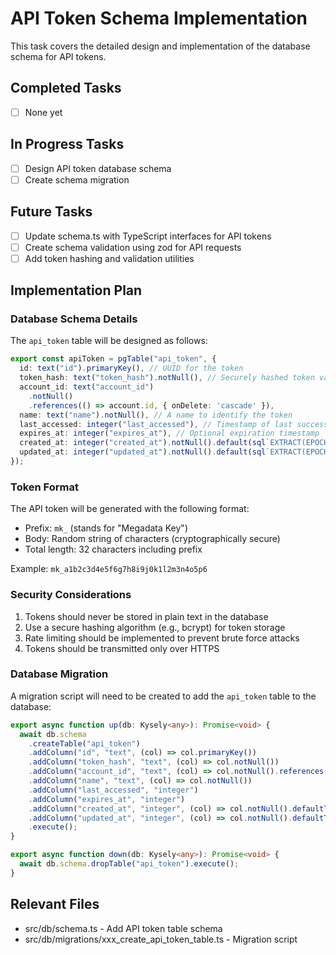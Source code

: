 # API Token Schema Implementation

This task covers the detailed design and implementation of the database schema for API tokens.

## Completed Tasks
- [ ] None yet

## In Progress Tasks
- [ ] Design API token database schema
- [ ] Create schema migration

## Future Tasks
- [ ] Update schema.ts with TypeScript interfaces for API tokens
- [ ] Create schema validation using zod for API requests
- [ ] Add token hashing and validation utilities

## Implementation Plan

### Database Schema Details

The `api_token` table will be designed as follows:

```typescript
export const apiToken = pgTable("api_token", {
  id: text("id").primaryKey(), // UUID for the token
  token_hash: text("token_hash").notNull(), // Securely hashed token value
  account_id: text("account_id")
    .notNull()
    .references(() => account.id, { onDelete: 'cascade' }),
  name: text("name").notNull(), // A name to identify the token
  last_accessed: integer("last_accessed"), // Timestamp of last successful authentication
  expires_at: integer("expires_at"), // Optional expiration timestamp
  created_at: integer("created_at").notNull().default(sql`EXTRACT(EPOCH FROM NOW())::integer`),
  updated_at: integer("updated_at").notNull().default(sql`EXTRACT(EPOCH FROM NOW())::integer`),
});
```

### Token Format

The API token will be generated with the following format:
- Prefix: `mk_` (stands for "Megadata Key")
- Body: Random string of characters (cryptographically secure)
- Total length: 32 characters including prefix

Example: `mk_a1b2c3d4e5f6g7h8i9j0k1l2m3n4o5p6`

### Security Considerations

1. Tokens should never be stored in plain text in the database
2. Use a secure hashing algorithm (e.g., bcrypt) for token storage
3. Rate limiting should be implemented to prevent brute force attacks
4. Tokens should be transmitted only over HTTPS

### Database Migration

A migration script will need to be created to add the `api_token` table to the database:

```typescript
export async function up(db: Kysely<any>): Promise<void> {
  await db.schema
    .createTable("api_token")
    .addColumn("id", "text", (col) => col.primaryKey())
    .addColumn("token_hash", "text", (col) => col.notNull())
    .addColumn("account_id", "text", (col) => col.notNull().references("account.id").onDelete("cascade"))
    .addColumn("name", "text", (col) => col.notNull())
    .addColumn("last_accessed", "integer")
    .addColumn("expires_at", "integer")
    .addColumn("created_at", "integer", (col) => col.notNull().defaultTo(sql`EXTRACT(EPOCH FROM NOW())::integer`))
    .addColumn("updated_at", "integer", (col) => col.notNull().defaultTo(sql`EXTRACT(EPOCH FROM NOW())::integer`))
    .execute();
}

export async function down(db: Kysely<any>): Promise<void> {
  await db.schema.dropTable("api_token").execute();
}
```

## Relevant Files
- src/db/schema.ts - Add API token table schema
- src/db/migrations/xxx_create_api_token_table.ts - Migration script 
